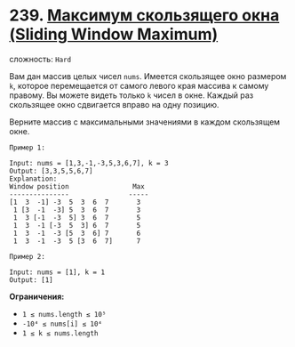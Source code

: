 # 239. [Максимум скользящего окна (Sliding Window Maximum)](https://leetcode.com/problems/sliding-window-maximum/description/)

сложность: `Hard`

Вам дан массив целых чисел `nums`. Имеется скользящее окно размером `k`, которое перемещается от самого левого края массива к самому правому. Вы можете видеть только `k` чисел в окне. Каждый раз скользящее окно сдвигается вправо на одну позицию.

Верните массив с максимальными значениями в каждом скользящем окне.

```
Пример 1:

Input: nums = [1,3,-1,-3,5,3,6,7], k = 3
Output: [3,3,5,5,6,7]
Explanation: 
Window position                Max
---------------               -----
[1  3  -1] -3  5  3  6  7       3
 1 [3  -1  -3] 5  3  6  7       3
 1  3 [-1  -3  5] 3  6  7       5
 1  3  -1 [-3  5  3] 6  7       5
 1  3  -1  -3 [5  3  6] 7       6
 1  3  -1  -3  5 [3  6  7]      7

Пример 2:

Input: nums = [1], k = 1
Output: [1]
```

**Ограничения:**

*   `1 ≤ nums.length ≤ 10⁵`
*   `-10⁴ ≤ nums[i] ≤ 10⁴`
*   `1 ≤ k ≤ nums.length`